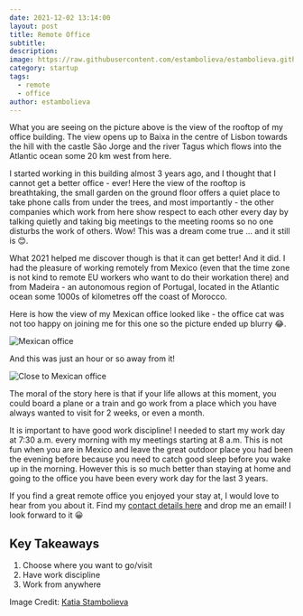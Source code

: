 ```yaml
---
date: 2021-12-02 13:14:00
layout: post
title: Remote Office
subtitle:
description: 
image: https://raw.githubusercontent.com/estambolieva/estambolieva.github.io/master/assets/img/uploads/normal_office.png
category: startup
tags:
  - remote
  - office
author: estambolieva
---
```


What you are seeing on the picture above is the view of the rooftop of my office building. The view opens up to Baixa in the centre of Lisbon towards the hill with the castle São Jorge and the river Tagus which flows into the Atlantic ocean some 20 km west from here.

I started working in this building almost 3 years ago, and I thought that I cannot get a better office - ever! Here the view of the rooftop is breathtaking, the small garden on the ground floor offers a quiet place to take phone calls from under the trees, and most importantly - the other companies which work from here show respect to each other every day by talking quietly and taking big meetings to the meeting rooms so no one disturbs the work of others. Wow! This was a dream come true ... and it still is 😊.

What 2021 helped me discover though is that it can get better! And it did. I had the pleasure of working remotely from Mexico (even that the time zone is not kind to remote EU workers who want to do their workation there) and from Madeira - an autonomous region of Portugal, located in the Atlantic ocean some 1000s of kilometres off the coast of Morocco. 

Here is how the view of my Mexican office looked like - the office cat was not too happy on joining me for this one so the picture ended up blurry 😂.

![Mexican office](https://raw.githubusercontent.com/estambolieva/estambolieva.github.io/master/assets/img/uploads/remote_office.png)

And this was just an hour or so away from it!

![Close to Mexican office](https://raw.githubusercontent.com/estambolieva/estambolieva.github.io/master/assets/img/uploads/close_to_remote_office.png)

The moral of the story here is that if your life allows at this moment, you could board a plane or a train and go work from a place which you have always wanted to visit for 2 weeks, or even a month.

It is important to have good work discipline! I needed to start my work day at 7:30 a.m. every morning with my meetings starting at 8 a.m. This is not fun when you are in Mexico and leave the great outdoor place you had been the evening before because you need to catch good sleep before you wake up in the morning. However this is so much better than staying at home and going to the office you have been every work day for the last 3 years.

If you find a great remote office you enjoyed your stay at, I would love to hear from you about it. Find my [contact details here](https://katstam.com/about) and drop me an email! I look forward to it 😀

## Key Takeaways

1. Choose where you want to go/visit
2. Have work discipline
3. Work from anywhere

Image Credit: [Katia Stambolieva](https://katstam.com/about)

